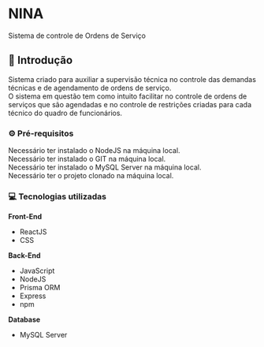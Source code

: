 # NINA
Sistema de controle de Ordens de Serviço

## 📌 Introdução
Sistema criado para auxiliar a supervisão técnica no controle das demandas técnicas e de agendamento de ordens de serviço. <br>
O sistema em questão tem como intuito facilitar no controle de ordens de serviços que são agendadas e no controle de restrições criadas para cada técnico do quadro de funcionários.

### ⚙️ Pré-requisitos
Necessário ter instalado o NodeJS na máquina local. <br>
Necessário ter instalado o GIT na máquina local. <br>
Necessário ter instalado o MySQL Server na máquina local. <br>
Necessário ter o projeto clonado na máquina local. <br>

### 💻 Tecnologias utilizadas

**Front-End**
- ReactJS
- CSS

**Back-End**
- JavaScript
- NodeJS
- Prisma ORM
- Express
- npm

**Database**
- MySQL Server

